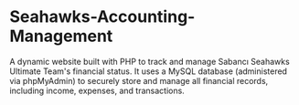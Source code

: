 # Seahawks-Accounting-Management
A dynamic website built with PHP to track and manage Sabancı Seahawks Ultimate Team's financial status. It uses a MySQL database (administered via phpMyAdmin) to securely store and manage all financial records, including income, expenses, and transactions.
